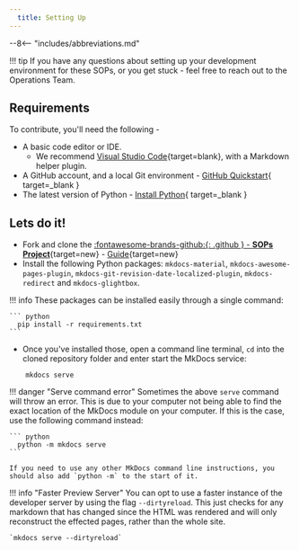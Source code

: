 ```yaml
---
  title: Setting Up
---
```


--8<-- "includes/abbreviations.md"

!!! tip
    If you have any questions about setting up your development environment for these SOPs, or you get stuck - feel free to reach out to the Operations Team.

## Requirements

To contribute, you'll need the following -

* A basic code editor or IDE.
    * We recommend [Visual Studio Code](https://code.visualstudio.com/){target=blank}, with a Markdown helper plugin.
* A GitHub account, and a local Git environment - [GitHub Quickstart](https://docs.github.com/en/get-started/quickstart){ target=_blank }
* The latest version of Python - [Install Python](https://www.python.org/downloads/){ target=_blank }


## Lets do it!

* Fork and clone the [:fontawesome-brands-github:{: .github } -  **SOPs Project**](https://github.com/vatnz-dev/sops){target=new} - [Guide](https://docs.github.com/en/get-started/quickstart/fork-a-repo){target=new}
* Install the following Python packages: `mkdocs-material`, `mkdocs-awesome-pages-plugin`, `mkdocs-git-revision-date-localized-plugin`, `mkdocs-redirect` and `mkdocs-glightbox`.

!!! info
    These packages can be installed easily through a single command:

    ``` python
      pip install -r requirements.txt
    ```



* Once you've installed those, open a command line terminal, `cd` into the cloned repository folder and enter start the MkDocs service:

```
    mkdocs serve
```

!!! danger "Serve command error"
    Sometimes the above `serve` command will throw an error. This is due to your computer not being able to find the exact location of the MkDocs module on your computer. If this is the case, use the following command instead:

    ``` python
      python -m mkdocs serve
    ```

    If you need to use any other MkDocs command line instructions, you should also add `python -m` to the start of it.

!!! info "Faster Preview Server"
    You can opt to use a faster instance of the developer server by using the flag `--dirtyreload`. This just checks for any markdown that has changed since the HTML was rendered and will only reconstruct the effected pages, rather than the whole site.

    `mkdocs serve --dirtyreload`




